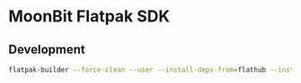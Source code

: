 # MoonBit Flatpak SDK

## Development

```bash
flatpak-builder --force-clean --user --install-deps-from=flathub --install build org.freedesktop.Sdk.Extension.moonbit.json
```
